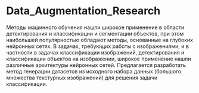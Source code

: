 # Data_Augmentation_Research
Методы машинного обучения нашли широкое применение в области детектирования и классификации и сегментации объектов, при этом наибольшей популярностью обладают методы, основанные на глубоких нейронных сетях. В задачах, требующих работы с изображениями, и в частности в задачах классификации изображений, детектирования и классификации объектов на изображении, широкое применение нашли различные архитектуры нейронных сетей. Предлагается разработать метод генерации датасетов из исходного набора данных (большого множества текстурных изображений) для решения задачи классификации.
